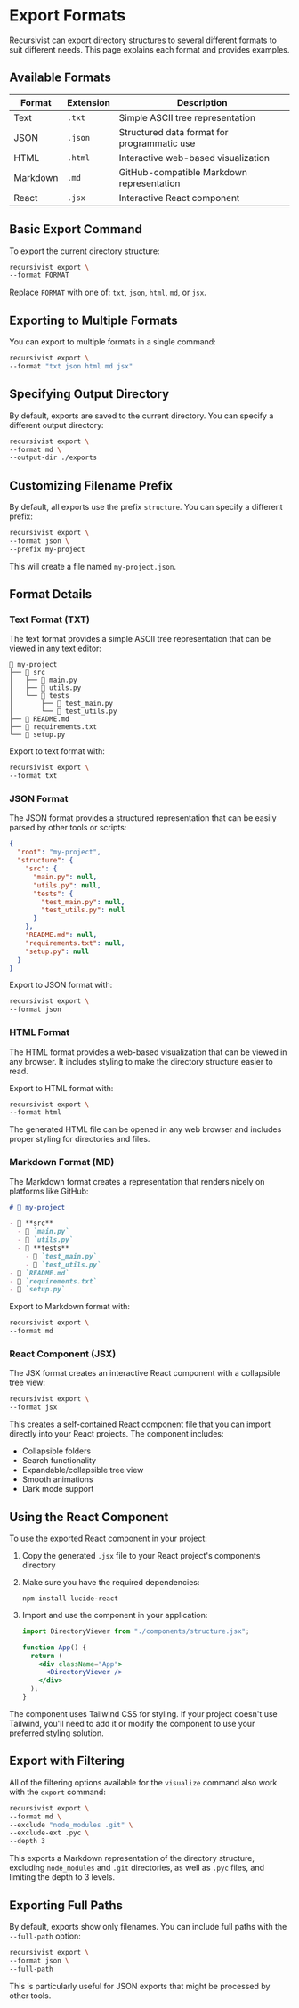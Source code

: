 # Export Formats

Recursivist can export directory structures to several different formats to suit different needs. This page explains each format and provides examples.

## Available Formats

| Format   | Extension | Description                                 |
| -------- | --------- | ------------------------------------------- |
| Text     | `.txt`    | Simple ASCII tree representation            |
| JSON     | `.json`   | Structured data format for programmatic use |
| HTML     | `.html`   | Interactive web-based visualization         |
| Markdown | `.md`     | GitHub-compatible Markdown representation   |
| React    | `.jsx`    | Interactive React component                 |

## Basic Export Command

To export the current directory structure:

```bash
recursivist export \
--format FORMAT
```

Replace `FORMAT` with one of: `txt`, `json`, `html`, `md`, or `jsx`.

## Exporting to Multiple Formats

You can export to multiple formats in a single command:

```bash
recursivist export \
--format "txt json html md jsx"
```

## Specifying Output Directory

By default, exports are saved to the current directory. You can specify a different output directory:

```bash
recursivist export \
--format md \
--output-dir ./exports
```

## Customizing Filename Prefix

By default, all exports use the prefix `structure`. You can specify a different prefix:

```bash
recursivist export \
--format json \
--prefix my-project
```

This will create a file named `my-project.json`.

## Format Details

### Text Format (TXT)

The text format provides a simple ASCII tree representation that can be viewed in any text editor:

```
📂 my-project
├── 📁 src
│   ├── 📄 main.py
│   ├── 📄 utils.py
│   └── 📁 tests
│       ├── 📄 test_main.py
│       └── 📄 test_utils.py
├── 📄 README.md
├── 📄 requirements.txt
└── 📄 setup.py
```

Export to text format with:

```bash
recursivist export \
--format txt
```

### JSON Format

The JSON format provides a structured representation that can be easily parsed by other tools or scripts:

```json
{
  "root": "my-project",
  "structure": {
    "src": {
      "main.py": null,
      "utils.py": null,
      "tests": {
        "test_main.py": null,
        "test_utils.py": null
      }
    },
    "README.md": null,
    "requirements.txt": null,
    "setup.py": null
  }
}
```

Export to JSON format with:

```bash
recursivist export \
--format json
```

### HTML Format

The HTML format provides a web-based visualization that can be viewed in any browser. It includes styling to make the directory structure easier to read.

Export to HTML format with:

```bash
recursivist export \
--format html
```

The generated HTML file can be opened in any web browser and includes proper styling for directories and files.

### Markdown Format (MD)

The Markdown format creates a representation that renders nicely on platforms like GitHub:

```markdown
# 📂 my-project

- 📁 **src**
  - 📄 `main.py`
  - 📄 `utils.py`
  - 📁 **tests**
    - 📄 `test_main.py`
    - 📄 `test_utils.py`
- 📄 `README.md`
- 📄 `requirements.txt`
- 📄 `setup.py`
```

Export to Markdown format with:

```bash
recursivist export \
--format md
```

### React Component (JSX)

The JSX format creates an interactive React component with a collapsible tree view:

```bash
recursivist export \
--format jsx
```

This creates a self-contained React component file that you can import directly into your React projects. The component includes:

- Collapsible folders
- Search functionality
- Expandable/collapsible tree view
- Smooth animations
- Dark mode support

## Using the React Component

To use the exported React component in your project:

1. Copy the generated `.jsx` file to your React project's components directory
2. Make sure you have the required dependencies:
   ```
   npm install lucide-react
   ```
3. Import and use the component in your application:

   ```jsx
   import DirectoryViewer from "./components/structure.jsx";

   function App() {
     return (
       <div className="App">
         <DirectoryViewer />
       </div>
     );
   }
   ```

The component uses Tailwind CSS for styling. If your project doesn't use Tailwind, you'll need to add it or modify the component to use your preferred styling solution.

## Export with Filtering

All of the filtering options available for the `visualize` command also work with the `export` command:

```bash
recursivist export \
--format md \
--exclude "node_modules .git" \
--exclude-ext .pyc \
--depth 3
```

This exports a Markdown representation of the directory structure, excluding `node_modules` and `.git` directories, as well as `.pyc` files, and limiting the depth to 3 levels.

## Exporting Full Paths

By default, exports show only filenames. You can include full paths with the `--full-path` option:

```bash
recursivist export \
--format json \
--full-path
```

This is particularly useful for JSON exports that might be processed by other tools.
